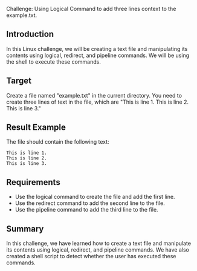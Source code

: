 Challenge: Using Logical Command to add three lines context to the example.txt.

## Introduction

In this Linux challenge, we will be creating a text file and manipulating its contents using logical, redirect, and pipeline commands. We will be using the shell to execute these commands.

## Target

Create a file named "example.txt" in the current directory. You need to create three lines of text in the file, which are "This is line 1. This is line 2. This is line 3."

## Result Example

The file should contain the following text:

```
This is line 1.
This is line 2.
This is line 3.
```

## Requirements

- Use the logical command to create the file and add the first line.
- Use the redirect command to add the second line to the file.
- Use the pipeline command to add the third line to the file.

## Summary

In this challenge, we have learned how to create a text file and manipulate its contents using logical, redirect, and pipeline commands. We have also created a shell script to detect whether the user has executed these commands.

